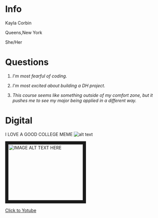 # Info 
Kayla Corbin

Queens,New York

She/Her 

# Questions 
1. *I'm most fearful of coding.*

2.  *I'm most excited about building a DH project.*

3.  *This course seems like something outside of my comfort zone, but it pushes me to see my major being applied in a different way.*

# Digital 
I LOVE A GOOD COLLEGE MEME
![alt text](https://runt-of-the-web.com/wordpress/wp-content/uploads/2016/12/college-is-a-real-struggle.png)

<a href="http://www.youtube.com/watch?feature=player_embedded&v=JwPxuEpG9sY
" target="_blank"><img src="http://img.youtube.com/vi/JwPxuEpG9sY/0.jpg" 
alt="IMAGE ALT TEXT HERE" width="240" height="180" border="10" /></a>

[Click to Yotube](https://www.youtube.com "Youtube's Homepage")
